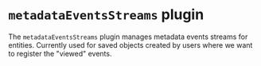 # `metadataEventsStreams` plugin

The `metadataEventsStreams` plugin manages metadata events streams for entities. Currently used for saved objects created by users where we want to register the "viewed" events.
